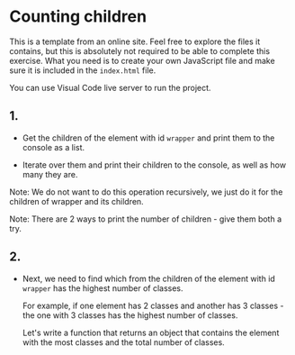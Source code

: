 # Counting children

This is a template from an online site.
Feel free to explore the files it contains, but this is absolutely not required to be able to complete this exercise.
What you need is to create your own JavaScript file and make sure it is included in the `index.html` file.

You can use Visual Code live server to run the project.

## 1.  
* Get the children of the element with id `wrapper` and print them to the console as a list.

* Iterate over them and print their children to the console, as well as how many they are.

Note: We do not want to do this operation recursively, we just do it for the children of wrapper and its children.

Note: There are 2 ways to print the number of children - give them both a try.

## 2.

* Next, we need to find which from the children of the element with id `wrapper` has the highest number of classes.

    For example, if one element has 2 classes and another has 3 classes - the one with 3 classes has the highest number of classes.

    Let's write a function that returns an object that contains the element with the most classes and the total number of classes.

